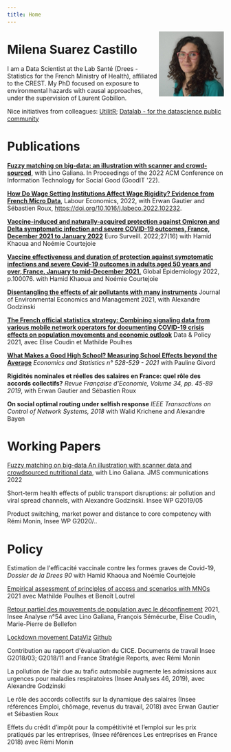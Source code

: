 ```yaml
---
title: Home
---
```


[<img src="image/picx.jpg" style="max-width:30%;min-width:100px;float:right;" alt="Github repo" />](https://github.com/milena-git)

# Milena Suarez Castillo

I am a Data Scientist at the Lab Santé (Drees - Statistics for the French Ministry of Health), affiliated to the CREST. My PhD focused on exposure to environmental hazards with causal approaches, under the supervision of Laurent Gobillon.


Nice initiatives from colleagues: [UtilitR](https://www.book.utilitr.org/); [Datalab - for the datascience public community](https://datalab.sspcloud.fr)

# Publications

**[Fuzzy matching on big-data: an illustration with scanner and crowd-sourced](https://doi.org/10.1145/3524458.3547244)**, with Lino Galiana. In Proceedings of the 2022 ACM Conference on Information Technology for Social Good (GoodIT '22). 

**[How Do Wage Setting Institutions Affect Wage Rigidity? Evidence from French Micro Data](https://www.sciencedirect.com/science/article/pii/S0927537122001221)**, Labour Economics, 2022, with Erwan Gautier and Sébastien Roux, https://doi.org/10.1016/j.labeco.2022.102232.


**[Vaccine-induced and naturally-acquired protection against Omicron and Delta symptomatic infection and severe COVID-19 outcomes, France, December 2021 to January 2022](https://www.eurosurveillance.org/content/10.2807/1560-7917.ES.2022.27.16.2200250)**  Euro Surveill. 2022;27(16) with Hamid Khaoua and Noémie Courtejoie

**[Vaccine effectiveness and duration of protection against symptomatic infections and severe Covid-19 outcomes in adults aged 50 years and over, France, January to mid-December 2021.](https://doi.org/10.1016/j.gloepi.2022.100076)** Global Epidemiology 2022, p.100076. with Hamid Khaoua and Noémie Courtejoie


**[Disentangling the effects of air pollutants with many instruments](https://www.sciencedirect.com/science/article/pii/S0095069621000668)**
Journal of Environmental Economics and Management 2021, with Alexandre Godzinski

**[The French official statistics strategy: Combining signaling data from various mobile network operators for documenting COVID-19 crisis effects on population movements and economic outlook](https://www.cambridge.org/core/journals/data-and-policy/article/french-official-statistics-strategy-combining-signaling-data-from-various-mobile-network-operators-for-documenting-covid19-crisis-effects-on-population-movements-and-economic-outlook/DBE5680E9B48AD780F11495D7255E91C)** Data & Policy 2021, avec Elise Coudin et Mathilde Poulhes

  
**[What Makes a Good High School? Measuring School Effects beyond the Average](https://www.insee.fr/en/statistiques/6005388)** _Economics and Statistics n° 528-529 - 2021_ with Pauline Givord

**Rigidités nominales et réelles des salaires en France: quel rôle des accords collectifs?** _Revue Française d'Economie, Volume 34, pp. 45-89 2019_, with Erwan Gautier and Sébastien Roux  

**On social optimal routing under selfish response** _IEEE Transactions on Control of Network Systems, 2018_ with Walid Krichene and Alexandre Bayen  


# Working Papers

[Fuzzy matching on big-data
An illustration with scanner data and crowdsourced nutritional data](http://www.jms-insee.fr/2022/S28_2_ACTE_GALIANA_JMS2022.pdf), with Lino Galiana. JMS communications 2022

Short-term health effects of public transport disruptions: air pollution and viral spread channels, with Alexandre Godzinski. Insee WP G2019/05

Product switching, market power and distance to core competency with Rémi Monin, Insee WP G2020/..


# Policy 

Estimation de l'efficacité vaccinale contre les formes graves de Covid-19,  _Dossier de la Drees 90_ with Hamid Khaoua and Noémie Courtejoie

[Empirical assessment of principles of access and scenarios with MNOs](https://ec.europa.eu/eurostat/cros/system/files/wpi_deliverable_i7_some_experimental_results_with_mobile_network_data_2021_01_31_final.pdf) 2021 avec Mathilde Poulhes et Benoît Loutrel

[Retour partiel des mouvements de population avec le déconfinement](https://www.insee.fr/fr/statistiques/4635407#documentation) 2021, Insee Analyse n°54 avec Lino Galiana, François Sémécurbe, Élise Coudin, Marie-Pierre de Bellefon 

[Lockdown movement DataViz](https://inseefrlab.github.io/lockdown-maps-R/outflows_EN.html)
[Github](https://github.com/InseeFrLab/lockdown-maps-R)

Contribution au rapport d'évaluation du CICE. Documents de travail Insee G2018/03; G2018/11 and France Stratégie Reports, avec Rémi Monin

La pollution de l’air due au trafic automobile augmente les admissions aux urgences pour maladies respiratoires (Insee Analyses 46, 2019), avec Alexandre Godzinski

Le rôle des accords collectifs sur la dynamique des salaires (Insee références Emploi, chômage, revenus du travail, 2018) avec Erwan Gautier et Sébastien Roux

Effets du crédit d’impôt pour la compétitivité et l’emploi sur les prix
pratiqués par les entreprises, (Insee références Les entreprises en France 2018) avec Rémi Monin



